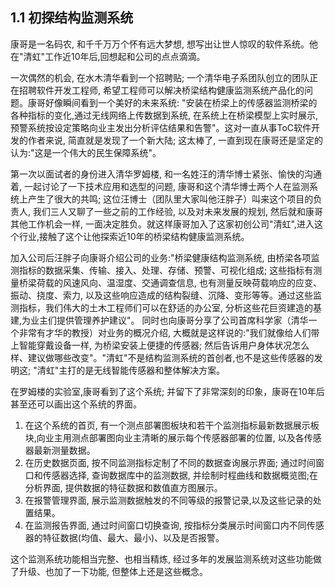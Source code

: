 ## 1.1 初探结构监测系统
康哥是一名码农, 和千千万万个怀有远大梦想, 想写出让世人惊叹的软件系统。他在"清虹"工作近10年后,回想起和公司的点点滴滴。

一次偶然的机会, 在水木清华看到一个招聘贴; 一个清华电子系团队创立的团队正在招聘软件开发工程师, 希望工程师可以解决桥梁结构健康监测系统产品化的问题。康哥好像瞬间看到一个美好的未来系统: "安装在桥梁上的传感器监测桥梁的各种指标的变化,通过无线网络上传数据到系统, 在系统上在桥梁模型上实时展示, 预警系统按设定策略向业主发出分析评估结果和告警"。这对一直从事ToC软件开发的作者来说, 简直就是发现了一个新大陆; 这太棒了, 一直到现在康哥还是坚定的认为:"这是一个伟大的民生保障系统"。

第一次以面试者的身份进入清华罗姆楼, 和一名姓汪的清华博士紧张、愉快的沟通着, 一起讨论了一下技术应用和选型的问题, 康哥和这个清华博士两个人在监测系统上产生了很大的共鸣; 这位汪博士（团队里大家叫他汪胖子）叫来这个项目的负责人, 我们三人又聊了一些之前的工作经验, 以及对未来发展的规划, 然后就和康哥其他工作机会一样, 一面决定胜负。就这样康哥加入了这家初创公司"清虹",进入这个行业,接触了这个让他探索近10年的桥梁结构健康监测系统。

加入公司后汪胖子向康哥介绍公司的业务:"桥梁健康结构监测系统, 由桥梁各项监测指标的数据采集、传输、接入、处理、存储、预警、可视化组成; 这些指标有测量桥梁荷载的风速风向、温湿度、交通调查信息, 也有测量反映荷载响应的应变、振动、挠度、索力, 以及这些响应造成的结构裂缝、沉降、变形等等。通过这些监测指标，我们伟大的土木工程师们可以在舒适的办公室, 分析这些花巨资建造的基建,为业主们提供管理养护建议"。 同时也向康哥分享了公司首席科学家（清华一个非常有才华的教授）对业务的概况介绍, 大概就是这样说的:"我们就像给人们带上智能穿戴设备一样, 为桥梁安装上便捷的传感器; 然后告诉用户身体状况怎么样、建议做哪些改变"。"清虹"不是结构监测系统的首创者,也不是这些传感器的发明这; "清虹"主打的是无线智能传感器和整体解决方案。

在罗姆楼的实验室,康哥看到了这个系统;  并留下了非常深刻的印象，康哥在10年后甚至还可以画出这个系统的界面。
1. 在这个系统的首页, 有一个测点部署图板块和若干个监测指标最新数据展示板块,向业主用测点部署图向业主清晰的展示每个传感器部署的位置, 以及各传感器最新测量数据。
2. 在历史数据页面, 按不同监测指标定制了不同的数据查询展示界面; 通过时间窗口和传感器选择, 查询数据库中的监测数据, 并绘制时程曲线和数据概览图;在分析界面, 提供数据的特征数据和数值直方图展示。
3. 在报警管理界面, 展示监测数据触发的不同等级的报警记录,以及这些记录的处置结果。
4. 在监测报告界面, 通过时间窗口切换查询, 按指标分类展示时间窗口内不同传感器的特征数据(均值、最大、最小)、以及是否报警。

这个监测系统功能相当完整、也相当精炼, 经过多年的发展监测系统对这些功能做了升级、也加了一下功能, 但整体上还是这些概念。
